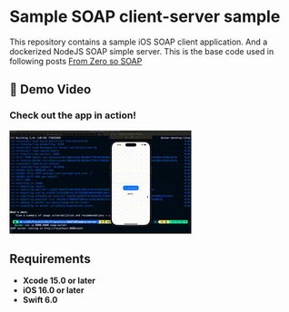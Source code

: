 
# Sample SOAP client-server sample
This repository contains a sample iOS SOAP client application. And a dockerized NodeJS SOAP simple server. This is the base code used in following posts [From Zero so SOAP](https://javios.net/2025/05/30/from-zero-to-soap/) 


## 🎥 Demo Video

### Check out the app in action!  
![Sample App review](media/review.gif)  


## Requirements

- **Xcode 15.0 or later**
- **iOS 16.0 or later**
- **Swift 6.0**

